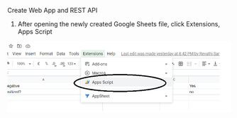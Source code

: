 Create Web App and REST API

1) After opening the newly created Google Sheets file, click Extensions, Apps Script
<img src="create app.png">
